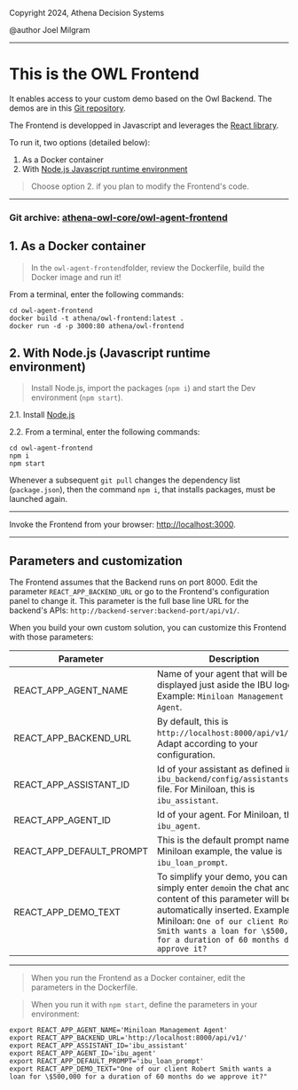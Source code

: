 Copyright 2024, Athena Decision Systems

@author Joel Milgram

---

# This is the OWL Frontend

It enables access to your custom demo based on the Owl Backend.  The demos are in this [Git repository](https://github.com/AthenaDecisionSystems/athena-owl-demos).

The Frontend is developped in Javascript and leverages the [React library](https://react.dev/).

To run it, two options (detailed below):
1. As a Docker container
2. With [Node.js Javascript runtime environment](https://nodejs.org/)

> Choose option 2. if you plan to modify the Frontend's code.

---

### Git archive: [athena-owl-core/owl-agent-frontend](https://github.com/AthenaDecisionSystems/athena-owl-core/tree/main/owl-agent-frontend)


## 1. As a Docker container

> In the `owl-agent-frontend`folder, review the Dockerfile, build the Docker image and run it!

From a terminal, enter the following commands:
```
cd owl-agent-frontend
docker build -t athena/owl-frontend:latest .
docker run -d -p 3000:80 athena/owl-frontend
```

## 2. With Node.js (Javascript runtime environment)

> Install Node.js, import the packages (`npm i`) and start the Dev environment (`npm start`).

2.1. Install [Node.js](https://nodejs.org/)

2.2. From a terminal, enter the following commands:

```
cd owl-agent-frontend
npm i
npm start
```

Whenever a subsequent `git pull` changes the dependency list (`package.json`), then the command `npm i`, that installs packages, must be launched again.

---

Invoke the Frontend from your browser: [http://localhost:3000](http://localhost:3000).


---

## Parameters and customization

The Frontend assumes that the Backend runs on port 8000. Edit the parameter `REACT_APP_BACKEND_URL` or go to the Frontend's configuration panel to change it. This parameter is the full base line URL for the backend's APIs: `http://backend-server:backend-port/api/v1/`.

When you build your own custom solution, you can customize this Frontend with those parameters:

| Parameter | Description |
|-----------|-------------|
|REACT_APP_AGENT_NAME|Name of your agent that will be displayed just aside the IBU logo. Example: `Miniloan Management Agent`.|
|REACT_APP_BACKEND_URL|By default, this is `http://localhost:8000/api/v1/`. Adapt according to your configuration.|
|REACT_APP_ASSISTANT_ID|Id of your assistant as defined in the `ibu_backend/config/assistants.yaml` file. For Miniloan, this is `ibu_assistant`.|
|REACT_APP_AGENT_ID|Id of your agent. For Miniloan, this is `ibu_agent`.|
|REACT_APP_DEFAULT_PROMPT|This is the default prompt name. For Miniloan example, the value is `ibu_loan_prompt`.|
|REACT_APP_DEMO_TEXT|To simplify your demo, you can simply enter `demo`in the chat and the content of this parameter will be automatically inserted. Example for Miniloan: `One of our client Robert Smith wants a loan for \$500,000 for a duration of 60 months do we approve it?`|

---

> When you run the Frontend as a Docker container, edit the parameters in the Dockerfile.

> When you run it with `npm start`, define the parameters in your environment:

```
export REACT_APP_AGENT_NAME='Miniloan Management Agent'
export REACT_APP_BACKEND_URL='http://localhost:8000/api/v1/'
export REACT_APP_ASSISTANT_ID='ibu_assistant'
export REACT_APP_AGENT_ID='ibu_agent'
export REACT_APP_DEFAULT_PROMPT='ibu_loan_prompt'
export REACT_APP_DEMO_TEXT="One of our client Robert Smith wants a loan for \$500,000 for a duration of 60 months do we approve it?"
```
